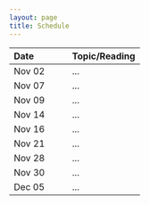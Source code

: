 ```yaml
---
layout: page
title: Schedule
---
```


| Date   | &nbsp;&nbsp;&nbsp;&nbsp; | Topic/Reading  |
| :----- | -- | :----- |
| Nov 02 |    | ...    |
| Nov 07 |    | ...    |
| Nov 09 |    | ...    |
| Nov 14 |    | ...    |
| Nov 16 |    | ...    |
| Nov 21 |    | ...    |
| Nov 28 |    | ...    |
| Nov 30 |    | ...    |
| Dec 05 |    | ...    |
